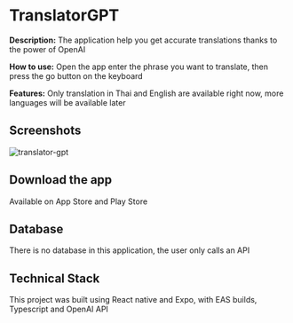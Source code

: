 # TranslatorGPT

**Description:** The application help you get accurate translations thanks to the power of OpenAI

**How to use:** Open the app enter the phrase you want to translate, then press the go button on the keyboard

**Features:** Only translation in Thai and English are available right now, more languages will be available later

## Screenshots

![translator-gpt](https://user-images.githubusercontent.com/56698920/212657901-7fae30ed-1d93-4aa9-8748-02131fca1e88.png)

## Download the app

Available on App Store and Play Store

## Database

There is no database in this application, the user only calls an API

## Technical Stack

This project was built using React native and Expo, with EAS builds, Typescript and OpenAI API
